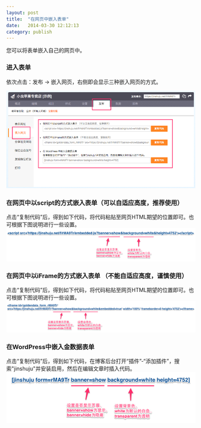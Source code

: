 ```yaml
---
layout: post
title:  "在网页中嵌入表单"
date:   2014-03-30 12:12:13
category: publish
---
```


您可以将表单嵌入自己的网页中。

### 进入表单

依次点击：发布 -> 嵌入网页，右侧即会显示三种嵌入网页的方式。

![](/images/embedded-tab.png)

### 在网页中以script的方式嵌入表单（可以自适应高度，推荐使用）  
点击“复制代码”后，得到如下代码，将代码粘贴至网页HTML期望的位置即可。也可根据下图说明进行一些设置。
![](/images/embedded-script.png)

### 在网页中以iFrame的方式嵌入表单 （不能自适应高度，谨慎使用）  
点击“复制代码”后，得到如下代码，将代码粘贴至网页HTML期望的位置即可。也可根据下图说明进行一些设置。
![](/images/embedded-iframe.png)

### 在WordPress中嵌入金数据表单  
点击“复制代码”后，得到如下代码，在博客后台打开“插件”-“添加插件”，搜索"jinshuju"并安装启用，然后在编辑文章时插入代码。   
![](/images/embedded-wordpress.png)
